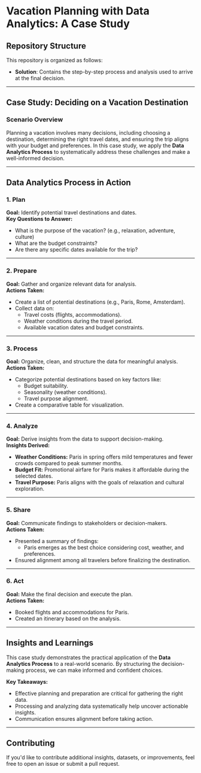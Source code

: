 # Vacation Planning with Data Analytics: A Case Study

## Repository Structure
This repository is organized as follows:
- **Solution**: Contains the step-by-step process and analysis used to arrive at the final decision.

---

## Case Study: Deciding on a Vacation Destination

### Scenario Overview
Planning a vacation involves many decisions, including choosing a destination, determining the right travel dates, and ensuring the trip aligns with your budget and preferences. In this case study, we apply the **Data Analytics Process** to systematically address these challenges and make a well-informed decision.

---

## Data Analytics Process in Action

### 1. **Plan**
**Goal:** Identify potential travel destinations and dates.  
**Key Questions to Answer:**
- What is the purpose of the vacation? (e.g., relaxation, adventure, culture)
- What are the budget constraints?
- Are there any specific dates available for the trip?

---

### 2. **Prepare**
**Goal:** Gather and organize relevant data for analysis.  
**Actions Taken:**
- Create a list of potential destinations (e.g., Paris, Rome, Amsterdam).
- Collect data on:
  - Travel costs (flights, accommodations).
  - Weather conditions during the travel period.
  - Available vacation dates and budget constraints.

---

### 3. **Process**
**Goal:** Organize, clean, and structure the data for meaningful analysis.  
**Actions Taken:**
- Categorize potential destinations based on key factors like:
  - Budget suitability.
  - Seasonality (weather conditions).
  - Travel purpose alignment.
- Create a comparative table for visualization.

---

### 4. **Analyze**
**Goal:** Derive insights from the data to support decision-making.  
**Insights Derived:**
- **Weather Conditions:** Paris in spring offers mild temperatures and fewer crowds compared to peak summer months.
- **Budget Fit:** Promotional airfare for Paris makes it affordable during the selected dates.
- **Travel Purpose:** Paris aligns with the goals of relaxation and cultural exploration.

---

### 5. **Share**
**Goal:** Communicate findings to stakeholders or decision-makers.  
**Actions Taken:**
- Presented a summary of findings:
  - Paris emerges as the best choice considering cost, weather, and preferences.
- Ensured alignment among all travelers before finalizing the destination.

---

### 6. **Act**
**Goal:** Make the final decision and execute the plan.  
**Actions Taken:**
- Booked flights and accommodations for Paris.
- Created an itinerary based on the analysis.

---

## Insights and Learnings
This case study demonstrates the practical application of the **Data Analytics Process** to a real-world scenario. By structuring the decision-making process, we can make informed and confident choices.

**Key Takeaways:**
- Effective planning and preparation are critical for gathering the right data.
- Processing and analyzing data systematically help uncover actionable insights.
- Communication ensures alignment before taking action.

---

## Contributing
If you'd like to contribute additional insights, datasets, or improvements, feel free to open an issue or submit a pull request.
